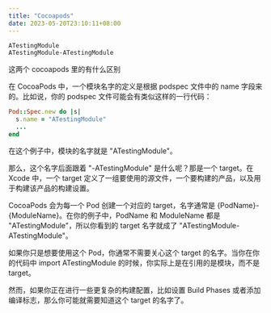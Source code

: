 ```yaml
---
title: "Cocoapods"
date: 2023-05-20T23:10:11+08:00
---
```


```txt
ATestingModule
ATestingModule-ATestingModule
```

这两个 cocoapods 里的有什么区别

在 CocoaPods 中，一个模块名字的定义是根据 podspec 文件中的 name 字段来的。比如说，你的 podspec 文件可能会有类似这样的一行代码：

```ruby
Pod::Spec.new do |s|
  s.name = "ATestingModule"
  ...
end
```

在这个例子中，模块的名字就是 "ATestingModule"。

那么，这个名字后面跟着 "-ATestingModule" 是什么呢？那是一个 target。在 Xcode 中，一个 target 定义了一组要使用的源文件，一个要构建的产品，以及用于构建该产品的构建设置。

CocoaPods 会为每一个 Pod 创建一个对应的 target，名字通常是 {PodName}-{ModuleName}。在你的例子中，PodName 和 ModuleName 都是 "ATestingModule"，所以你看到的 target 名字就成了 "ATestingModule-ATestingModule"。

如果你只是想要使用这个 Pod，你通常不需要关心这个 target 的名字。当你在你的代码中 import ATestingModule 的时候，你实际上是在引用的是模块，而不是 target。

然而，如果你正在进行一些更复杂的构建配置，比如设置 Build Phases 或者添加编译标志，那么你可能就需要知道这个 target 的名字了。